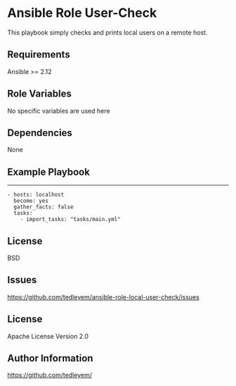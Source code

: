 Ansible Role User-Check 
=========

This playbook simply checks and prints local users on a remote host. 

Requirements
------------
Ansible >= 2.12

Role Variables
--------------
 No specific variables are used here

Dependencies
------------
None

Example Playbook
----------------

---
    - hosts: localhost
      become: yes
      gather_facts: false
      tasks:
        - import_tasks: "tasks/main.yml"


License
-------

BSD

Issues 
------------------
https://github.com/tedleyem/ansible-role-local-user-check/issues


License
------------------
Apache License Version 2.0


Author Information
------------------
https://github.com/tedleyem/